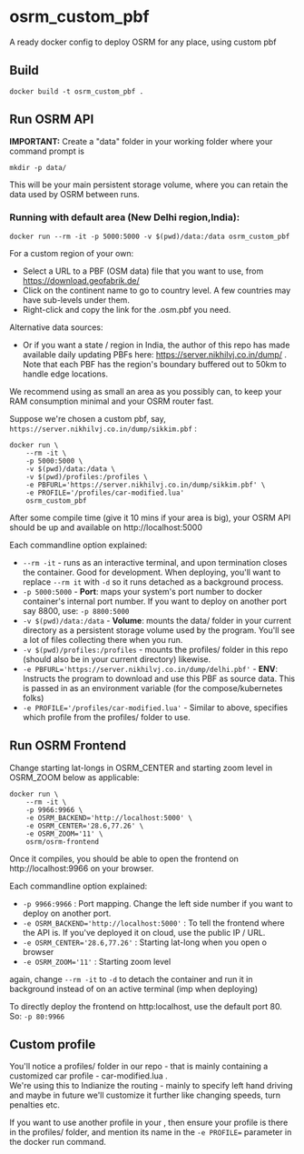 # osrm_custom_pbf
A ready docker config to deploy OSRM for any place, using custom pbf

## Build

```
docker build -t osrm_custom_pbf .
```

## Run OSRM API

**IMPORTANT:** Create a "data" folder in your working folder where your command prompt is
```
mkdir -p data/
```
This will be your main persistent storage volume, where you can retain the data used by OSRM between runs.


### Running with default area (New Delhi region,India):
```
docker run --rm -it -p 5000:5000 -v $(pwd)/data:/data osrm_custom_pbf
```

For a custom region of your own:
- Select a URL to a PBF (OSM data) file that you want to use, from https://download.geofabrik.de/
- Click on the continent name to go to country level. A few countries may have sub-levels under them.
- Right-click and copy the link for the .osm.pbf you need.

Alternative data sources:
- Or if you want a state / region in India, the author of this repo has made available daily updating PBFs here: https://server.nikhilvj.co.in/dump/ . Note that each PBF has the region's boundary buffered out to 50km to handle edge locations.

We recommend using as small an area as you possibly can, to keep your RAM consumption minimal and your OSRM router fast.


Suppose we're chosen a custom pbf, say, `https://server.nikhilvj.co.in/dump/sikkim.pbf` :


```
docker run \
	--rm -it \
	-p 5000:5000 \
	-v $(pwd)/data:/data \
	-v $(pwd)/profiles:/profiles \
	-e PBFURL='https://server.nikhilvj.co.in/dump/sikkim.pbf' \
	-e PROFILE='/profiles/car-modified.lua'
	osrm_custom_pbf
```

After some compile time (give it 10 mins if your area is big), your OSRM API should be up and available on http://localhost:5000

Each commandline option explained:

- `--rm -it` - runs as an interactive terminal, and upon termination closes the container. Good for development. When deploying, you'll want to replace `--rm it` with `-d` so it runs detached as a background process.
- `-p 5000:5000` - **Port**: maps your system's port number to docker container's internal port number. If you want to deploy on another port say 8800, use: `-p 8800:5000`
- `-v $(pwd)/data:/data` - **Volume**: mounts the data/ folder in your current directory as a persistent storage volume used by the program. You'll see a lot of files collecting there when you run.
- `-v $(pwd)/profiles:/profiles` - mounts the profiles/ folder in this repo (should also be in your current directory) likewise.
- `-e PBFURL='https://server.nikhilvj.co.in/dump/delhi.pbf'` - **ENV**: Instructs the program to download and use this PBF as source data. This is passed in as an environment variable (for the compose/kubernetes folks)
- `-e PROFILE='/profiles/car-modified.lua'` - Similar to above, specifies which profile from the profiles/ folder to use.


## Run OSRM Frontend

Change starting lat-longs in OSRM_CENTER and starting zoom level in OSRM_ZOOM below as applicable:

```
docker run \
	--rm -it \
	-p 9966:9966 \
	-e OSRM_BACKEND='http://localhost:5000' \
	-e OSRM_CENTER='28.6,77.26' \
	-e OSRM_ZOOM='11' \
	osrm/osrm-frontend
```

Once it compiles, you should be able to open the frontend on http://localhost:9966 on your browser.

Each commandline option explained:

- `-p 9966:9966` : Port mapping. Change the left side number if you want to deploy on another port.
- `-e OSRM_BACKEND='http://localhost:5000'` : To tell the frontend where the API is. If you've deployed it on cloud, use the public IP / URL.
- `-e OSRM_CENTER='28.6,77.26'` : Starting lat-long when you open o browser
- `-e OSRM_ZOOM='11'` : Starting zoom level

again, change `--rm -it` to `-d` to detach the container and run it in background instead of on an active terminal (imp when deploying)

To directly deploy the frontend on http:localhost, use the default port 80. So: `-p 80:9966`


## Custom profile

You'll notice a profiles/ folder in our repo - that is mainly containing a customized car profile - car-modified.lua .  
We're using this to Indianize the routing - mainly to specify left hand driving and maybe in future we'll customize it further like changing speeds, turn penalties etc. 

If you want to use another profile in your , then ensure your profile is there in the profiles/ folder, and mention its name in the `-e PROFILE=` parameter in the docker run command. 
